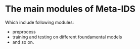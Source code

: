 # The main modules of Meta-IDS
Which include following modules:
* preprocess
* training and testing on different foundamental models
* and so on.
